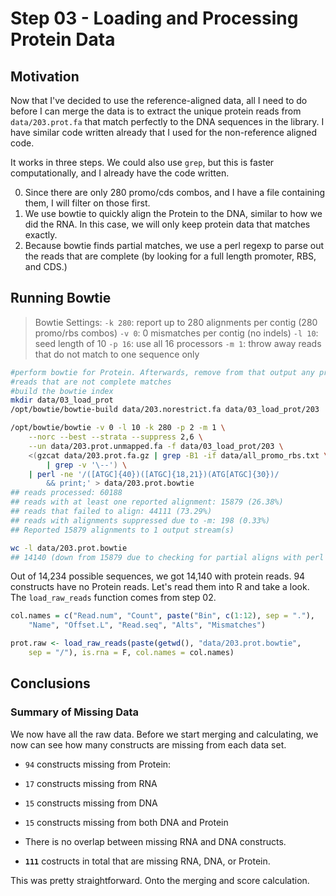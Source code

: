 <link href="http://kevinburke.bitbucket.org/markdowncss/markdown.css" rel="stylesheet"></link>



# Step 03 - Loading and Processing Protein Data

## Motivation

Now that I've decided to use the reference-aligned data, all I need to do before I can merge the data is to extract the unique protein reads from `data/203.prot.fa` that match perfectly to the DNA sequences in the library. I have similar code written already that I used for the non-reference aligned code.

It works in three steps. We could also use `grep`, but this is faster computationally, and I already have the code written.

0. Since there are only 280 promo/cds combos, and I have a file containing
them, I will filter on those first. 
1. We use bowtie to quickly align the Protein to the DNA, similar to how we did the RNA. In this case, we will only keep protein data that matches exactly. 
2. Because bowtie finds partial matches, we use a perl regexp to parse out the reads that are complete (by looking for a full length promoter, RBS, and CDS.)

## Running Bowtie

>Bowtie Settings:
    `-k 280`: report up to 280 alignments per contig (280 promo/rbs combos)
    `-v 0`: 0 mismatches per contig (no indels)
    `-l 10`: seed length of 10
    `-p 16`: use all 16 processors
    `-m 1`: throw away reads that do not match to one sequence only

```bash
#perform bowtie for Protein. Afterwards, remove from that output any protein
#reads that are not complete matches
#build the bowtie index
mkdir data/03_load_prot
/opt/bowtie/bowtie-build data/203.norestrict.fa data/03_load_prot/203

/opt/bowtie/bowtie -v 0 -l 10 -k 280 -p 2 -m 1 \
    --norc --best --strata --suppress 2,6 \
    --un data/203.prot.unmapped.fa -f data/03_load_prot/203 \
    <(gzcat data/203.prot.fa.gz | grep -B1 -if data/all_promo_rbs.txt \
        | grep -v '\--') \
    | perl -ne '/([ATGC]{40})([ATGC]{18,21})(ATG[ATGC]{30})/ 
        && print;' > data/203.prot.bowtie
## reads processed: 60188
## reads with at least one reported alignment: 15879 (26.38%)
## reads that failed to align: 44111 (73.29%)
## reads with alignments suppressed due to -m: 198 (0.33%)
## Reported 15879 alignments to 1 output stream(s)

wc -l data/203.prot.bowtie
## 14140 (down from 15879 due to checking for partial aligns with perl pipe)
```

Out of 14,234 possible sequences, we got 14,140 with protein reads. 94 constructs have no Protein reads.  Let's read them into R and take a look. The `load_raw_reads` function comes from step 02.



```r
col.names = c("Read.num", "Count", paste("Bin", c(1:12), sep = "."), 
    "Name", "Offset.L", "Read.seq", "Alts", "Mismatches")

prot.raw <- load_raw_reads(paste(getwd(), "data/203.prot.bowtie", 
    sep = "/"), is.rna = F, col.names = col.names)
```




## Conclusions

### Summary of Missing Data

We now have all the raw data. Before we start merging and calculating, we now can see how many constructs are missing from each data set. 

* `94` constructs missing from Protein:

* `17` constructs missing 
    from RNA
* `15` constructs missing 
    from DNA
* `15` constructs missing from both DNA and Protein 
* There is no overlap between missing RNA and DNA constructs. 
* **`111`** costructs in total that are missing RNA, DNA, or Protein. 

This was pretty straightforward. Onto the merging and score calculation.




